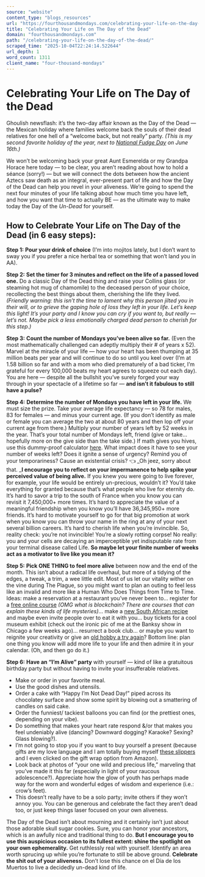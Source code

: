 ```yaml
---
source: "website"
content_type: "blogs_resources"
url: "https://fourthousandmondays.com/celebrating-your-life-on-the-day-of-the-dead/"
title: "Celebrating Your Life on The Day of the Dead"
domain: "fourthousandmondays.com"
path: "/celebrating-your-life-on-the-day-of-the-dead/"
scraped_time: "2025-10-04T22:24:14.522644"
url_depth: 1
word_count: 1311
client_name: "four-thousand-mondays"
---
```


# Celebrating Your Life on The Day of the Dead

Ghoulish newsflash: it’s the two-day affair known as the Day of the Dead — the Mexican holiday where families welcome back the souls of their dead relatives for one hell of a “welcome back, but not really” party. _(This is my second favorite holiday of the year, next to [National Fudge Day](https://www.ibtimes.com/national-fudge-day-2021-fun-quotes-about-delicious-confectionery-3227330) on June 16th.)_

We won’t be welcoming back your great Aunt Esmerelda or my Grandpa Horace here today — to be clear, you aren’t reading about how to hold a séance (sorry!) — but we will connect the dots between how the ancient Aztecs saw death as an integral, ever-present part of life and how the Day of the Dead can help you revel in your aliveness. We’re going to spend the next four minutes of your life talking about how much time you have left, and how you want that time to actually BE — as the ultimate way to make today the Day of the _Un-Dead_ for yourself.

## How to Celebrate Your Life on The Day of the Dead (in 6 easy steps):

**Step 1:** **Pour your drink of choice** (I’m into mojitos lately, but I don’t want to sway you if you prefer a nice herbal tea or something that won’t land you in AA).

**Step 2:** **Set the timer for 3 minutes and reflect on the life of a passed loved one.** Do a classic Day of the Dead thing and raise your Collins glass (or steaming hot mug of chamomile) to the deceased person of your choice, recollecting the best things about them, cherishing the life they lived. _(Friendly warning: this isn’t the time to lament why this person jilted you in their will, or to grieve the gaping hole of loss they left in your life. Let’s keep this light! It’s your party and I know you can cry if you want to, but really — let’s not. Maybe pick a less emotionally charged dead person to cherish for this step.)_

**Step 3:** **Count the number of Mondays you’ve been alive so far.** (Even the most mathematically challenged can adeptly multiply their # of years x 52). Marvel at the miracle of your life — how your heart has been thumping at 35 million beats per year and will continue to do so until you keel over (I’m at 1.58 billion so far and with a mom who died prematurely of a bad ticker, I’m grateful for every 100,000 beats my heart agrees to squeeze out each day). You are here — despite all the bullshit you’ve surely forged your way through in your spectacle of a lifetime so far — **and isn’t it fabulous to still have a pulse?**

**Step 4:** **Determine the number of Mondays you have left in your life.** We must size the prize. Take your average life expectancy — so 78 for males, 83 for females — and minus your current age. (If you don’t identify as male or female you can average the two at about 80 years and then lop off your current age from there.)  Multiply your number of years left by 52 weeks in the year. That’s your total number of Mondays left, friend (give or take… hopefully more on the give side than the take side.)  If math gives you hives, use this dummy-proof calculator [here](https://fourthousandmondays.com/resources/).  What impact does it have to see your number of weeks left? Does it ignite a sense of urgency? Remind you of your temporariness? Cause an existential crisis? 👈 _Oh jeez, sorry about that.  _**I encourage you to reflect on your impermanence to help spike your perceived value of being alive.** If you knew you were going to live forever, for example, your life would be entirely un-precious, wouldn’t it? You’d take everything for granted because that’s what people who live for eternity do. It’s hard to savor a trip to the south of France when you know you can revisit it 7,450,000+ more times. It’s hard to appreciate the value of a meaningful friendship when you know you’ll have 36,345,950+ more friends. It’s hard to motivate yourself to go for that big promotion at work when you know you can throw your name in the ring at any of your next several billion careers. It’s hard to cherish life when you’re invincible. So, reality check: you’re not invincible! You’re a slowly rotting corpse! No really: you and your cells are decaying an imperceptible yet indisputable rate from your terminal disease called Life. **So maybe let your finite number of weeks act as a motivator to live like you mean it?**

**Step 5:** **Pick ONE THING to feel more alive** between now and the end of the month. This isn’t about a radical life overhaul, but more of a tidying of the edges, a tweak, a trim, a wee little edit. Most of us let our vitality wither on the vine during The Plague, so you might want to plan an outing to feel less like an invalid and more like a Human Who Does Things from Time to Time. Ideas: make a reservation at a restaurant you’ve never been to… register for a [free online course](https://www.mooc.org/) _(OMG what is blockchain? There are courses that can explain these kinds of life mysteries)_… make a [new South African recipe](https://www.bbcgoodfood.com/recipes/bobotie) and maybe even invite people over to eat it with you… buy tickets for a cool museum exhibit (check out the ironic pic of me at the Banksy show in Chicago a few weeks ago)… resurrect a book club… or maybe you want to reignite your creativity or give an [old hobby a try again](https://fourthousandmondays.com/hobbies-for-adults-its-not-blasphemy/)? Bottom line: plan one thing you know will add more life to your life and then admire it in your calendar. (Oh, and then go do it.)

**Step 6:** **Have an “I’m Alive” party** with yourself — kind of like a gratuitous birthday party but without having to invite your insufferable relatives.

*   Make or order in your favorite meal.
*   Use the good dishes and utensils.
*   Order a cake with “Happy I’m Not Dead Day!” piped across its chocolatey surface and show some spirit by blowing out a smattering of candles on said cake.
*   Order the funniest/ tackiest balloons you can find (or the prettiest ones, depending on your vibe).
*   Do something that makes your heart rate respond &/or that makes you feel undeniably alive (dancing? Downward dogging? Karaoke? Sexing? Glass blowing?).
*   I’m not going to stop you if you want to buy yourself a present (because gifts are my love language and I am totally buying myself [these slippers](https://www.amazon.com/dp/B002ZHMBIA/ref=sspa_dk_detail_2?psc=1&pf_rd_p=887084a2-5c34-4113-a4f8-b7947847c308&pd_rd_wg=2fyAm&pf_rd_r=NNQT1WT8VWGGB5AZ8CJS&pd_rd_w=SCU4p&pd_rd_r=e0c31e9b-bb60-49e0-889f-97eb4a2caad1&spLa=ZW5jcnlwdGVkUXVhbGlmaWVyPUExWFlJTk5NMDZWWk1PJmVuY3J5cHRlZElkPUEwMTk5ODg2M0UyUlJKSTNQT1RUUyZlbmNyeXB0ZWRBZElkPUEwMjE4Mzk2MTRDTjIxUThRWVVHRSZ3aWRnZXROYW1lPXNwX2RldGFpbCZhY3Rpb249Y2xpY2tSZWRpcmVjdCZkb05vdExvZ0NsaWNrPXRydWU=) and I even clicked on the gift wrap option from Amazon).
*   Look back at photos of “your one wild and precious life,” marveling that you’ve made it this far (especially in light of your raucous adolescence?). Appreciate how the glow of youth has perhaps made way for the worn and wonderful edges of wisdom and experience (i.e.: crow’s feet).
*   This doesn’t really have to be a solo party; invite others if they won’t annoy you. You can be generous and celebrate the fact they aren’t dead too, or just keep things laser focused on your own aliveness.

The Day of the Dead isn’t about mourning and it certainly isn’t just about those adorable skull sugar cookies. Sure, you can honor your ancestors, which is an awfully nice and traditional thing to do. **But I encourage you to use this auspicious occasion to its fullest extent: shine the spotlight on your own ephemerality.** Get ruthlessly real with yourself. Identify an area worth sprucing up while you’re fortunate to still be above ground. **Celebrate the shit out of your aliveness.** Don’t lose this chance on el Día de los Muertos to live a decidedly un-dead kind of life.